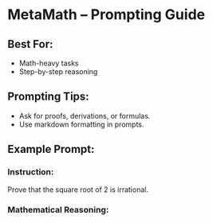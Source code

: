 # MetaMath – Prompting Guide

## Best For:
- Math-heavy tasks
- Step-by-step reasoning

## Prompting Tips:
- Ask for proofs, derivations, or formulas.
- Use markdown formatting in prompts.

## Example Prompt:
### Instruction:
Prove that the square root of 2 is irrational.

### Mathematical Reasoning:
